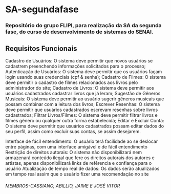 # SA-segundafase
### Repositório do grupo FLIPI, para realização da SA da segunda fase, do curso de desenvolvimento de sistemas do SENAI.
## Requisitos Funcionais
Cadastro de Usuários: O sistema deve permitir que novos usuários se cadastrem preenchendo informações solicitados para o processo;
Autenticação de Usuários: O sistema deve permitir que os usuários façam login usando suas credenciais (cpf & senha);
Cadastro de Filmes: O sistema deve permitir o cadastro de filmes relacionados aos livros pelo administrador do site;
Cadastro de Livros: O sistema deve permitir aos usuários cadastrados cadastrar livros que já leram;
Sugestão de Gêneros Musicais: O sistema deve permitir ao usuário sugerir gêneros musicais que possam combinar com a leitura dos livros;
Escrever Resenhas: O sistema deve permitir que usuários cadastrados escrevam resenhas sobre livros cadastrados;
Filtrar Livros/Filmes: O sistema deve permitir filtrar livros e filmes gênero ou qualquer outra forma estabelecida;
Editar e Excluir Conta: O sistema deve permitir que usuários cadastrados possam editar dados do seu perfil, assim como excluir suas contas, se assim desejarem.

Interface de fácil entendimento: O usuário terá facilidade ao se deslocar entre páginas, com uma interface amigável e de fácil entendimento
Restrição de direitos autorais: O sistema não disponibilizará nem armazenará conteúdo ilegal que fere os direitos autorais dos autores e artistas, apenas disponibilizará links de refêrencia e confiança para o usuário
Atualização de tempo real de dados: Os dados serão atualizados em tempo real assim que o usuário fizer uma recomendação no site



 
###### MEMBROS-CASSIANO, ABILLIO, JAIME E JOSÉ VITOR
